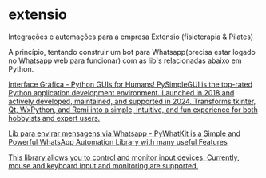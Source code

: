 # extensio
Integrações e automações para a empresa Extensio (fisioterapia &amp; Pilates)

A princípio, tentando construir um bot para Whatsapp(precisa estar logado no Whatsapp web para funcionar) com as lib's relacionadas abaixo em Python.

[Interface Gráfica - Python GUIs for Humans! PySimpleGUI is the top-rated Python application development environment. Launched in 2018 and actively developed, maintained, and supported in 2024. Transforms tkinter, Qt, WxPython, and Remi into a simple, intuitive, and fun experience for both hobbyists and expert users.](https://www.pysimplegui.com/)

[Lib para envirar mensagens via Whatsapp - PyWhatKit is a Simple and Powerful WhatsApp Automation Library with many useful Features](https://pypi.org/project/pywhatkit/)

[This library allows you to control and monitor input devices. Currently, mouse and keyboard input and monitoring are supported.](https://pypi.org/project/pynput/)